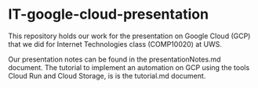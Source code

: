 # IT-google-cloud-presentation

This repository holds our work for the presentation on Google Cloud (GCP) that we did for Internet Technologies class (COMP10020) at UWS.  

Our presentation notes can be found in the presentationNotes.md document. The tutorial to implement an automation on GCP using the tools Cloud Run and Cloud Storage, is is the tutorial.md document.